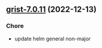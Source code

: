 

## [grist-7.0.11](https://github.com/truecharts/charts/compare/grist-7.0.10...grist-7.0.11) (2022-12-13)

### Chore

- update helm general non-major
  
  